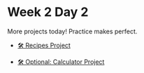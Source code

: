 # Week 2 Day 2

More projects today! Practice makes perfect.

- [🛠️ Recipes Project](./recipes_project/)

- [🛠️ Optional: Calculator Project](./calculator_project/)

